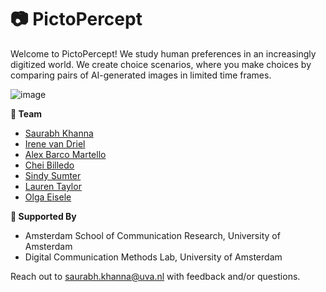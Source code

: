 # 📷 PictoPercept

Welcome to PictoPercept! We study human preferences in an increasingly digitized world. We create choice scenarios, where you make choices by comparing pairs of AI-generated images in limited time frames.

![image](https://github.com/user-attachments/assets/a3721551-3918-43a8-9d6c-26c28e1a5d61)

**🐙 Team** 

- [Saurabh Khanna](https://saurabh-khanna.github.io/)
- [Irene van Driel](https://www.uva.nl/profiel/d/r/i.i.vandriel/i.i.van-driel.html)
- [Alex Barco Martello](https://www.deusto.es/en/home/we-are-deusto/team/researchers/67712/investigador)
- [Chei Billedo](https://www.uva.nl/profiel/b/i/c.j.billedo/c.j.billedo.html)
- [Sindy Sumter](https://www.uva.nl/en/profile/s/u/s.r.sumter/s.r.sumter.html)
- [Lauren Taylor](https://www.uva.nl/en/profile/t/a/l.n.taylor/l.n.taylor.html)
- [Olga Eisele](https://www.uva.nl/profiel/e/i/o.e.eisele/o.e.eisele.html)


**🌱 Supported By**

- Amsterdam School of Communication Research, University of Amsterdam
- Digital Communication Methods Lab, University of Amsterdam 
 
Reach out to [saurabh.khanna@uva.nl](mailto:saurabh.khanna@uva.nl) with feedback and/or questions.
